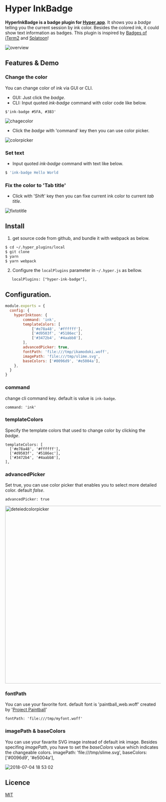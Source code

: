 Hyper InkBadge
====

**HyperInkBadge is a badge plugin for [Hyper.app](https://hyper.is/)**.
It shows you a *badge* telling you the current session by ink color. 
Besides the colored ink, it could show text information as badges.
This plugin is inspired by [Badges of iTerm2](https://www.iterm2.com/documentation-badges.html) and [Splatoon](https://splatoon.nintendo.com/)!

![overview](https://user-images.githubusercontent.com/1744970/42226057-ec5f44fc-7f18-11e8-8a7c-861ee3f1a2d0.gif)

## Features & Demo

### Change the color
You can change color of ink via GUI or CLI.
 * GUI: Just click the *badge*.
 * CLI: Input quoted *ink-badge* command with color code like below.
```
$'ink-badge #5FA, #3B3'
```
![chagecolor](https://user-images.githubusercontent.com/1744970/42226058-ec8a56f6-7f18-11e8-978c-f96aca2c3f3e.gif)

 * Click the *badge* with 'command' key then you can use color picker.

![colorpicker](https://user-images.githubusercontent.com/1744970/42232280-e6a7c2ea-7f28-11e8-998e-4bb3a0af271a.gif)

### Set text
* Input quoted *ink-badge* command with text like below.
```bash
$ 'ink-badge Hello World
```

### Fix the color to 'Tab title'
* Click with 'Shift' key then you can fixe current ink color to current *tab title*. 

![fixtotitle](https://user-images.githubusercontent.com/1744970/42232809-97dfee7e-7f2a-11e8-8c1c-5fcf213703a5.gif)

## Install
 1. get source code from github, and bundle it with webpack as below.
 
```bash
$ cd ~/.hyper_plugins/local
$ git clone
$ yarn
$ yarn webpack
```
 2. Configure the `localPlugins` parameter in `~/.hyper.js` as bellow.
 
```
   localPlugins: ["hyper-ink-badge"],
```

## Configuration.

```js
module.exports = {
  config: {
    hyperInktoon: {
        command: 'ink',
        templateColors: [
            ['#e78a48', '#ffffff'], 
            ['#d9503f', '#5186ec'],
            ['#3472b4', '#4aabb8'],
        ],
        advancedPicker: true,
        fontPath: 'file:///tmp/ikamodoki.woff',
        imagePath: 'file:///tmp/slime.svg',
        baseColors: ['#0096d9', '#e5004a'],
    },
  }
}
```

### command
change cli command key. default is value is `ink-badge`.

```
command: 'ink'
```

### templateColors
Specify the template colors that used to change color by clicking the *badge*.

```
templateColors: [
  ['#e78a48', '#ffffff'], 
  ['#d9503f', '#5186ec'],
  ['#3472b4', '#4aabb8'],
],
```

### advancedPicker
Set true, you can use color picker that enables you to select more detailed color. default *false*.

```
advancedPicker: true
```

<img width="576" alt="deteiedcolorpicker" src="https://user-images.githubusercontent.com/1744970/42233721-455b986c-7f2d-11e8-9fbf-50fb2dd1c9a4.png">

### fontPath
You can use your favorite font. default font is 'paintball_web.woff' created by '[Project Paintball](http://fizzystack.web.fc2.com/paintball-ja.html)'

```
fontPath: 'file:///tmp/myfont.woff'
```

### imagePath & baseColors
You can use your favarite SVG image instead of default ink image. Besides specifing *imagePath*, you have to set the *baseColors* value which indicates the changeable colors.
        imagePath: 'file:///tmp/slime.svg',
        baseColors: ['#0096d9', '#e5004a'],
        
![2018-07-04 18 53 02](https://user-images.githubusercontent.com/1744970/42270417-c75ea6cc-7fbb-11e8-9379-f4499980869c.gif)

## Licence

[MIT](./LICENSE.txt)

